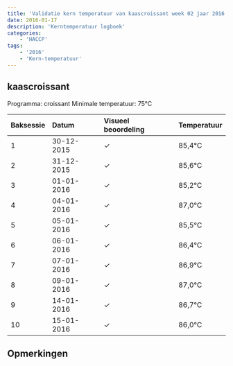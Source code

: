 ```yaml
---
title: 'Validatie kern temperatuur van kaascroissant week 02 jaar 2016'
date: 2016-01-17
description: 'Kerntemperatuur logboek'
categories:
    - 'HACCP'
tags:
    - '2016'
    - 'Kern-temperatuur'
---
```


## kaascroissant

Programma: croissant
Minimale temperatuur: 75°C

| Baksessie | Datum | Visueel beoordeling | Temperatuur |
|:---|:---|:---|:---|
| 1 | 30-12-2015 | &check; | 85,4°C |
| 2 | 31-12-2015 | &check; | 85,6°C |
| 3 | 01-01-2016 | &check; | 85,2°C |
| 4 | 04-01-2016 | &check; | 87,0°C |
| 5 | 05-01-2016 | &check; | 85,5°C |
| 6 | 06-01-2016 | &check; | 86,4°C |
| 7 | 07-01-2016 | &check; | 86,9°C |
| 8 | 09-01-2016 | &check; | 87,0°C |
| 9 | 14-01-2016 | &check; | 86,7°C |
| 10 | 15-01-2016 | &check; | 86,0°C |

## Opmerkingen


